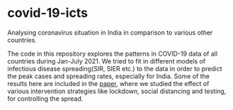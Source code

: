 # covid-19-icts
Analysing coronavirus situation in India in comparison to various other countries.

The code in this repository explores the patterns in COVID-19 data of all countries during Jan-July 2021. We tried to fit in different models of infectious disease spreading(SIR, SIER etc.) to the data in order to predict the peak cases and spreading rates, especially for India. Some of the results here are included in the [paper](https://www.sciencedirect.com/science/article/pii/S0960077920309863), where we studied the effect of various intervention strategies like lockdown, social distancing and testing, for controlling the spread.

